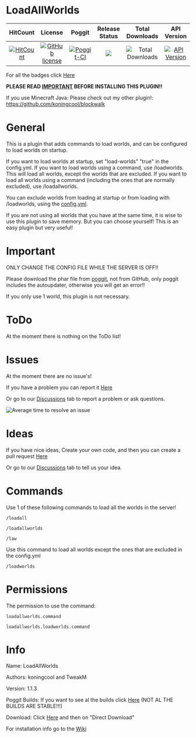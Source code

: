    # LoadAllWorlds

| HitCount | License | Poggit | Release Status | Total Downloads | API Version |
|:--:|:--:|:--:|:--:|:--:|:--:|
|[![HitCount](https://hits.dwyl.com/koningcool/loadallworlds.svg?style=flat-square)](http://hits.dwyl.io/koningcool/LoadAllWorlds)|[![GitHub license](https://img.shields.io/github/license/koningcool/LoadAllWorlds.svg)](https://github.com/koningcool/LoadAllWorlds/blob/master/LICENSE)|[![Poggit-CI](https://poggit.pmmp.io/ci.shield/koningcool/LoadAllWorlds/LoadallWorlds)](https://poggit.pmmp.io/ci/koningcool/LoadAllWorlds/LoadAllWorlds)|[![](https://poggit.pmmp.io/shield.state/LoadAllWorlds)](https://poggit.pmmp.io/p/LoadAllWorlds)| ![Total Downloads](https://poggit.pmmp.io/shield.dl.total/LoadAllWorlds)| [![API Version](https://poggit.pmmp.io/shield.api/LoadAllWorlds)](https://poggit.pmmp.io/p/LoadAllWorlds)|

For all the badges click [Here](https://github.com/koningcool/LoadAllWorlds/blob/master/shields-badges.md)

**PLEASE READ [IMPORTANT](https://github.com/koningcool/LoadAllWorlds#important) BEFORE INSTALLING THIS PLUGIN!!**


If you use Minecraft Java: Please check out my other plugin!: https://github.com/koningcool/blockwalk


# General

This is a plugin that adds commands to load worlds, and can be configured to load worlds on startup.

If you want to load worlds at startup, set "load-worlds" "true" in the config.yml.
If you want to load worlds using a command, use /loadworlds. This will load all worlds, except the worlds that are excluded.
If you want to load all worlds using a command (including the ones that are normally excluded), use /loadallworlds.

You can exclude worlds from loading at startup or from loading with /loadworlds, using the [config.yml](https://github.com/koningcool/LoadAllWorlds/blob/master/resources/config.yml).

If you are not using all worlds that you have at the same time, it is wise to use this plugin to save memory.
But you can choose yourself!
This is an easy plugin but very useful!


# Important
ONLY CHANGE THE CONFIG FILE WHILE THE SERVER IS OFF!!

Please download the phar file from [poggit](https://poggit.pmmp.io/p/loadallworlds/), not from GitHub, only poggit includes the autoupdater, otherwise you will get an error!!

If you only use 1 world, this plugin is not necessary.

# ToDo

At the moment there is nothing on the ToDo list!

 
 # Issues

 At the moment there are no issue's!

 If you have a problem you can report it [Here](https://github.com/koningcool/LoadAllWorlds/issues/new)
 
 Or go to our [Discussions](https://github.com/koningcool/LoadAllWorlds/discussions) tab to report a problem or ask questions.
 
![Average time to resolve an issue](https://isitmaintained.com/badge/resolution/koningcool/LoadAllWorlds.svg)

# Ideas

If you have nice ideas, Create your own code, and then you can create a pull request [Here](https://github.com/koningcool/LoadAllWorlds/pulls)

Or go to our [Discussions](https://github.com/koningcool/LoadAllWorlds/discussions) tab to tell us your idea.

# Commands

 Use 1 of these following commands to load all the worlds in the server!

 `/loadall`
 
 `/loadallworlds`
 
 `/law`

 Use this command to load all worlds except the ones that are excluded in the config.yml

`/loadworlds`

# Permissions

 The permission to use the command:

 `loadallworlds.command`
 
 `loadallworlds.loadworlds.command`
 
# Info
 Name: LoadAllWorlds
 
 Authors: koningcool and TweakM

 Version: 1.1.3

 Poggit Builds: If you want to see al the builds click [Here](https://poggit.pmmp.io/ci/koningcool/LoadAllWorlds/loadallworlds) (NOT AL THE BUILDS ARE STABLE!!!)
 
 Download: Click [Here](https://poggit.pmmp.io/p/LoadAllWorlds/) and then on "Direct Download"
 
 For installation info go to the [Wiki](https://github.com/koningcool/loadallworlds/wiki)
 
 
